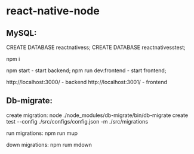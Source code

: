 # react-native-node

MySQL:
---------------------------------
CREATE DATABASE reactnativess;
CREATE DATABASE reactnativesstest;


npm i

npm start  - start backend;
npm run dev:frontend - start frontend;


http://localhost:3000/ - backend
http://localhost:3001/ - frontend


Db-migrate:
---------------------------------
create migration:
node ./node_modules/db-migrate/bin/db-migrate create test --config ./src/configs/config.json -m ./src/migrations

run migrations: 
npm run mup

down migrations:
npm rum mdown

